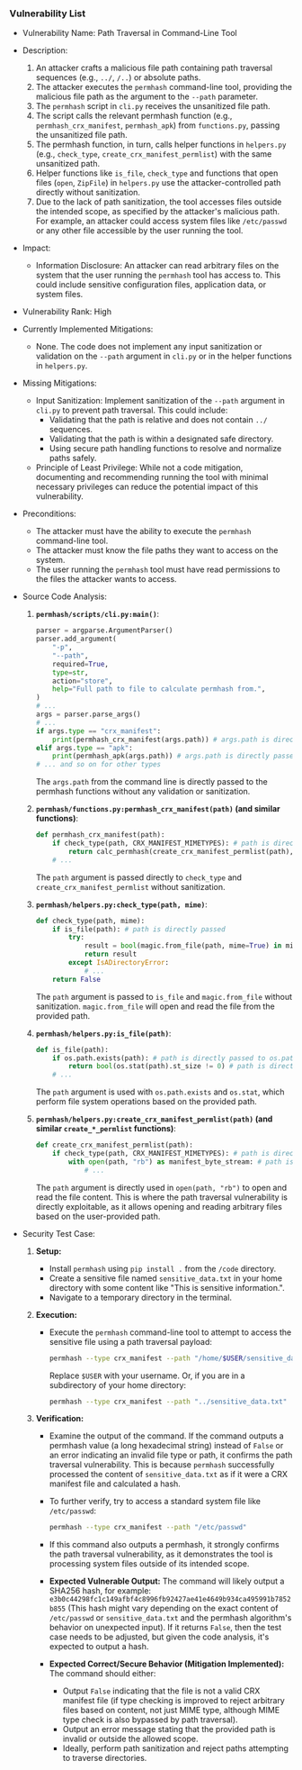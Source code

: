 ### Vulnerability List

- Vulnerability Name: Path Traversal in Command-Line Tool

- Description:
    1. An attacker crafts a malicious file path containing path traversal sequences (e.g., `../`, `/..`) or absolute paths.
    2. The attacker executes the `permhash` command-line tool, providing the malicious file path as the argument to the `--path` parameter.
    3. The `permhash` script in `cli.py` receives the unsanitized file path.
    4. The script calls the relevant permhash function (e.g., `permhash_crx_manifest`, `permhash_apk`) from `functions.py`, passing the unsanitized file path.
    5. The permhash function, in turn, calls helper functions in `helpers.py` (e.g., `check_type`, `create_crx_manifest_permlist`) with the same unsanitized path.
    6. Helper functions like `is_file`, `check_type` and functions that open files (`open`, `ZipFile`) in `helpers.py` use the attacker-controlled path directly without sanitization.
    7. Due to the lack of path sanitization, the tool accesses files outside the intended scope, as specified by the attacker's malicious path. For example, an attacker could access system files like `/etc/passwd` or any other file accessible by the user running the tool.

- Impact:
    - Information Disclosure: An attacker can read arbitrary files on the system that the user running the `permhash` tool has access to. This could include sensitive configuration files, application data, or system files.

- Vulnerability Rank: High

- Currently Implemented Mitigations:
    - None. The code does not implement any input sanitization or validation on the `--path` argument in `cli.py` or in the helper functions in `helpers.py`.

- Missing Mitigations:
    - Input Sanitization: Implement sanitization of the `--path` argument in `cli.py` to prevent path traversal. This could include:
        - Validating that the path is relative and does not contain `../` sequences.
        - Validating that the path is within a designated safe directory.
        - Using secure path handling functions to resolve and normalize paths safely.
    - Principle of Least Privilege:  While not a code mitigation, documenting and recommending running the tool with minimal necessary privileges can reduce the potential impact of this vulnerability.

- Preconditions:
    - The attacker must have the ability to execute the `permhash` command-line tool.
    - The attacker must know the file paths they want to access on the system.
    - The user running the `permhash` tool must have read permissions to the files the attacker wants to access.

- Source Code Analysis:
    1. **`permhash/scripts/cli.py:main()`**:
        ```python
        parser = argparse.ArgumentParser()
        parser.add_argument(
            "-p",
            "--path",
            required=True,
            type=str,
            action="store",
            help="Full path to file to calculate permhash from.",
        )
        # ...
        args = parser.parse_args()
        # ...
        if args.type == "crx_manifest":
            print(permhash_crx_manifest(args.path)) # args.path is directly passed
        elif args.type == "apk":
            print(permhash_apk(args.path)) # args.path is directly passed
        # ... and so on for other types
        ```
        The `args.path` from the command line is directly passed to the permhash functions without any validation or sanitization.

    2. **`permhash/functions.py:permhash_crx_manifest(path)` (and similar functions)**:
        ```python
        def permhash_crx_manifest(path):
            if check_type(path, CRX_MANIFEST_MIMETYPES): # path is directly passed
                return calc_permhash(create_crx_manifest_permlist(path), path) # path is directly passed
            # ...
        ```
        The `path` argument is passed directly to `check_type` and `create_crx_manifest_permlist` without sanitization.

    3. **`permhash/helpers.py:check_type(path, mime)`**:
        ```python
        def check_type(path, mime):
            if is_file(path): # path is directly passed
                try:
                    result = bool(magic.from_file(path, mime=True) in mime) # path is directly passed to magic.from_file
                    return result
                except IsADirectoryError:
                    # ...
            return False
        ```
        The `path` argument is passed to `is_file` and `magic.from_file` without sanitization. `magic.from_file` will open and read the file from the provided path.

    4. **`permhash/helpers.py:is_file(path)`**:
        ```python
        def is_file(path):
            if os.path.exists(path): # path is directly passed to os.path.exists
                return bool(os.stat(path).st_size != 0) # path is directly passed to os.stat
            # ...
        ```
        The `path` argument is used with `os.path.exists` and `os.stat`, which perform file system operations based on the provided path.

    5. **`permhash/helpers.py:create_crx_manifest_permlist(path)` (and similar `create_*_permlist` functions)**:
        ```python
        def create_crx_manifest_permlist(path):
            if check_type(path, CRX_MANIFEST_MIMETYPES): # path is directly passed
                with open(path, "rb") as manifest_byte_stream: # path is directly passed to open
                    # ...
        ```
        The `path` argument is directly used in `open(path, "rb")` to open and read the file content. This is where the path traversal vulnerability is directly exploitable, as it allows opening and reading arbitrary files based on the user-provided path.

- Security Test Case:
    1. **Setup:**
        - Install `permhash` using `pip install .` from the `/code` directory.
        - Create a sensitive file named `sensitive_data.txt` in your home directory with some content like "This is sensitive information.".
        - Navigate to a temporary directory in the terminal.

    2. **Execution:**
        - Execute the `permhash` command-line tool to attempt to access the sensitive file using a path traversal payload:
          ```bash
          permhash --type crx_manifest --path "/home/$USER/sensitive_data.txt"
          ```
          Replace `$USER` with your username. Or, if you are in a subdirectory of your home directory:
          ```bash
          permhash --type crx_manifest --path "../sensitive_data.txt"
          ```

    3. **Verification:**
        - Examine the output of the command. If the command outputs a permhash value (a long hexadecimal string) instead of `False` or an error indicating an invalid file type or path, it confirms the path traversal vulnerability. This is because `permhash` successfully processed the content of `sensitive_data.txt` as if it were a CRX manifest file and calculated a hash.

        - To further verify, try to access a standard system file like `/etc/passwd`:
          ```bash
          permhash --type crx_manifest --path "/etc/passwd"
          ```
        - If this command also outputs a permhash, it strongly confirms the path traversal vulnerability, as it demonstrates the tool is processing system files outside of its intended scope.

        - **Expected Vulnerable Output:** The command will likely output a SHA256 hash, for example: `e3b0c44298fc1c149afbf4c8996fb92427ae41e4649b934ca495991b7852b855` (This hash might vary depending on the exact content of `/etc/passwd` or `sensitive_data.txt` and the permhash algorithm's behavior on unexpected input). If it returns `False`, then the test case needs to be adjusted, but given the code analysis, it's expected to output a hash.

        - **Expected Correct/Secure Behavior (Mitigation Implemented):** The command should either:
            - Output `False` indicating that the file is not a valid CRX manifest file (if type checking is improved to reject arbitrary files based on content, not just MIME type, although MIME type check is also bypassed by path traversal).
            - Output an error message stating that the provided path is invalid or outside the allowed scope.
            - Ideally, perform path sanitization and reject paths attempting to traverse directories.
